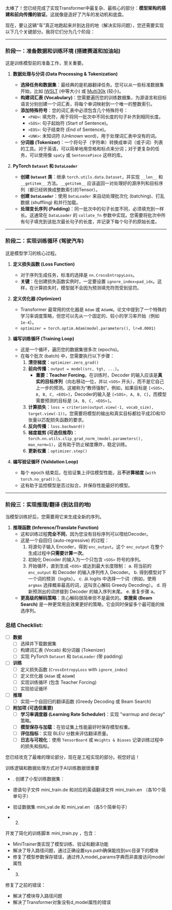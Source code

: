 太棒了！您已经完成了实现Transformer中最复杂、最核心的部分：**模型架构的搭建和前向传播的验证**。这就像是造好了汽车的发动机和底盘。

现在，要让这辆“车”真正地跑起来并到达目的地（解决实际问题），您还需要实现以下几个关键部分。我将它们分为几个阶段：

---

### 阶段一：准备数据和训练环境 (搭建赛道和加油站)

这是训练模型前的准备工作，至关重要。

1.  **数据处理与分词 (Data Processing & Tokenization)**
    *   **选择任务和数据集**：最经典的是机器翻译任务。您可以从一些标准数据集开始，比如 [IWSLT](https://pytorch.org/text/stable/datasets.html#iwslt2016) (中等大小) 或 [Multi30k](https://pytorch.org/text/stable/datasets.html#multi30k) (较小)。
    *   **构建词汇表 (Vocabulary)**：您需要遍历您的训练数据集，为源语言和目标语言分别创建一个词汇表，将每个单词映射到一个唯一的整数索引。
    *   **添加特殊符号**：您的词汇表中必须包含几个特殊符号：
        *   `<PAD>`: 填充符，用于将同一批次中不同长度的句子补齐到相同长度。
        *   `<SOS>`: 句子起始符 (Start of Sentence)。
        *   `<EOS>`: 句子结束符 (End of Sentence)。
        *   `<UNK>`: 未知词符 (Unknown word)，用于处理词汇表中没有的词。
    *   **分词器 (Tokenizer)**：一个将句子（字符串）转换成单词（或子词）列表的工具。对于英语，可以简单地用空格和标点来分词；对于更复杂的任务，可以使用像 `spaCy` 或 `SentencePiece` 这样的库。

2.  **PyTorch `Dataset` 和 `DataLoader`**
    *   **创建 `Dataset` 类**：继承 `torch.utils.data.Dataset`，并实现 `__len__` 和 `__getitem__` 方法。`__getitem__` 应该返回一对处理好的源序列和目标序列（都已经转换成整数索引的Tensor）。
    *   **创建 `DataLoader`**：使用 `DataLoader` 来自动处理批次化 (batching)、打乱数据 (shuffling) 和并行加载。
    *   **处理变长序列 (Padding)**：同一批次中的句子长度不同，必须填充到一样长。这通常在 `DataLoader` 的 `collate_fn` 参数中实现。您需要将批次中所有句子填充到该批次最长句子的长度，并记录下每个句子的原始长度。

---

### 阶段二：实现训练循环 (驾驶汽车)

这是模型学习的核心过程。

1.  **定义损失函数 (Loss Function)**
    *   对于序列生成任务，标准的选择是 `nn.CrossEntropyLoss`。
    *   **关键**：在创建损失函数实例时，一定要设置 `ignore_index=pad_idx`。这样，在计算损失时，模型就不会因为预测填充符而受到惩罚。

2.  **定义优化器 (Optimizer)**
    *   Transformer 最常用的优化器是 `Adam` 或 `AdamW`。论文中提到了一个特殊的学习率调度策略，但您可以先从一个固定的、较小的学习率开始（例如 `1e-4`）。
    *   `optimizer = torch.optim.Adam(model.parameters(), lr=0.0001)`

3.  **编写训练循环 (Training Loop)**
    *   这是一个循环，遍历您的数据集很多次 (epochs)。
    *   在每个批次 (batch) 中，您需要执行以下步骤：
        1.  **清空梯度**：`optimizer.zero_grad()`
        2.  **前向传播**：`output = model(src, tgt, ...)`。
            *   **重要：Teacher Forcing**。在训练时，Decoder 的输入应该是**真实的目标序列**（向右移动一位，并以 `<SOS>` 开头），而不是它自己上一步的预测。这被称为“教师强制”。例如，如果目标是 `[<SOS>, A, B, C, <EOS>]`，Decoder的输入是 `[<SOS>, A, B, C]`，而模型需要预测的目标是 `[A, B, C, <EOS>]`。
        3.  **计算损失**：`loss = criterion(output.view(-1, vocab_size), target.view(-1))`。您需要将模型的输出和真实目标都拉平成2D和1D张量以匹配损失函数的要求。
        4.  **反向传播**：`loss.backward()`
        5.  **梯度裁剪 (可选但推荐)**：`torch.nn.utils.clip_grad_norm_(model.parameters(), max_norm=1)`，这有助于防止梯度爆炸，稳定训练。
        6.  **更新权重**：`optimizer.step()`

4.  **编写验证循环 (Validation Loop)**
    *   每个 epoch 结束后，在验证集上评估模型性能，且**不计算梯度** (`with torch.no_grad():`)。
    *   这有助于监控模型是否过拟合，并保存性能最好的模型。

---

### 阶段三：实现推理/翻译 (到达目的地)

当模型训练好后，您需要用它来生成全新的序列。

1.  **推理函数 (Inference/Translate Function)**
    *   这和训练过程**完全不同**，因为您没有目标序列可以喂给Decoder。
    *   这是一个自回归 (auto-regressive) 的过程：
        1.  将源句子输入 Encoder，得到 `enc_output`。这个 `enc_output` 在整个生成过程中**只需要计算一次**。
        2.  初始化 Decoder 的输入为一个只包含 `<SOS>` 符号的序列。
        3.  开始循环，直到生成 `<EOS>` 或达到最大长度限制：
            a. 将当前的 `enc_output` 和 Decoder 的输入序列传入 Decoder。
            b. 得到模型对下一个词的预测（logits）。
            c. 从 logits 中选择一个词（例如，使用 `argmax` 选择概率最高的词，这叫贪心解码 Greedy Decoding）。
            d. 将新预测出的词拼接到 Decoder 的输入序列末尾。
            e. 重复步骤 a。
    *   **更高级的解码策略**：贪心解码很简单但不是最优的。**束搜索 (Beam Search)** 是一种更常用且效果更好的策略，它会同时保留多个最可能的候选序列。

### 总结 Checklist:

-   [ ] **数据**
    -   [ ] 选择并下载数据集
    -   [ ] 构建词汇表 (Vocab) 和分词器 (Tokenizer)
    -   [ ] 实现 PyTorch `Dataset` 和 `DataLoader` (带 padding)
-   [ ] **训练**
    -   [ ] 定义损失函数 (`CrossEntropyLoss` with `ignore_index`)
    -   [ ] 定义优化器 (`Adam` 或 `AdamW`)
    -   [ ] 实现训练循环 (包含 Teacher Forcing)
    -   [ ] 实现验证循环
-   [ ] **推理**
    -   [ ] 实现一个自回归的翻译函数 (Greedy Decoding 或 Beam Search)
-   [ ] **附加项 (可选但重要)**
    -   [ ] **学习率调度器 (Learning Rate Scheduler)**：实现 "warmup and decay" 策略。
    -   [ ] **模型保存与加载**：在验证集上性能最好时保存模型权重。
    -   [ ] **评估指标**：实现 BLEU 分数来评估翻译质量。
    -   [ ] **日志与可视化**：使用 `TensorBoard` 或 `Weights & Biases` 记录训练过程中的损失和指标。

您已经攻克了最难的理论部分，现在是工程实现的部分。祝您好运！


训练逻辑和数据处理方式对于AI训练数据很重要
- .
创建了小型训练数据集：

- 德语句子文件 mini_train.de 和对应的英语翻译文件 mini_train.en （各10个简单句子）
- 验证数据集 mini_val.de 和 mini_val.en （各5个简单句子）
- 2.
开发了简化的训练脚本 mini_train.py ，包含：

- MiniTrainer类实现了模型训练、验证和翻译功能
- 解决了导入路径问题，通过正确设置sys.path确保能找到src目录下的模块
- 修复了模型参数保存错误，通过传入model_params字典而非直接访问model属性
- 3.
修复了之前的错误：

- 解决了模块导入路径问题
- 解决了Transformer对象没有d_model属性的错误